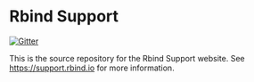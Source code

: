 # Rbind Support

[![Gitter](https://badges.gitter.im/rbind/support.svg)](https://gitter.im/rbind/support?utm_source=badge&utm_medium=badge&utm_campaign=pr-badge)

This is the source repository for the Rbind Support website. See <https://support.rbind.io> for more information.

